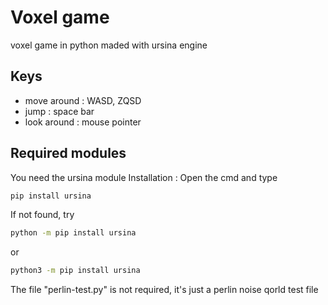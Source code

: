 # Voxel game
voxel game in python maded with ursina engine
## Keys
+ move around : WASD, ZQSD
+ jump : space bar
+ look around : mouse pointer

## Required modules
You need the ursina module
Installation :
Open the cmd and type
```bash
pip install ursina
```
If not found, try
```bash
python -m pip install ursina
```
or
```bash
python3 -m pip install ursina
```
The file "perlin-test.py" is not required, it's just a perlin noise qorld test file
